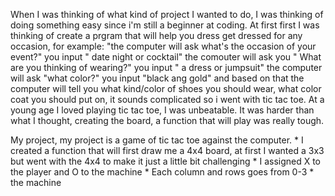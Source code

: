When I was thinking of what kind of project I wanted to do, I was thinking of doing something easy since i'm still a beginner at coding. At first first I was thinking of create a prgram that will help you dress get dressed for any occasion, for example: "the computer will ask what's the occasion of your event?" you input " date night or cocktail" the comouter will ask you " What are you thinking of wearing?" you input " a dress or jumpsuit" the computer will ask "what color?" you input "black ang gold" and based on that the computer will tell you what kind/color of shoes you should wear, what color coat you should put on, it sounds complicated so i went with tic tac toe. At a young age I loved playing tic tac toe, I was unbeatable. It was harder than what I thought, creating the board, a function that will play was really tough. 


My project, my project is a game of tic tac toe against the computer.
    * I created a function that will first draw me a 4x4 board, at first I wanted a 3x3 but went with the 4x4 to make it just a little bit challenging
    * I assigned X to the player and O to the machine
    * Each column and rows goes from 0-3 
    * the machine 